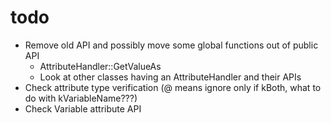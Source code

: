 # todo

* Remove old API and possibly move some global functions out of public API
  * AttributeHandler::GetValueAs<T>
  * Look at other classes having an AttributeHandler and their APIs
* Check attribute type verification (@ means ignore only if kBoth, what to do with kVariableName???)
* Check Variable attribute API
